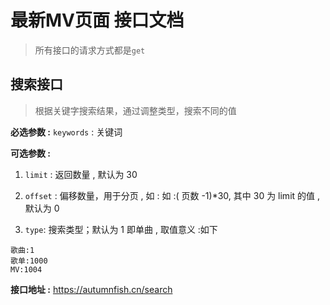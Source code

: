 # 最新MV页面 接口文档

>  所有接口的请求方式都是`get`

## 搜索接口

> 根据关键字搜索结果，通过调整类型，搜索不同的值

**必选参数 :** `keywords` : 关键词

**可选参数 :** 

1. `limit` : 返回数量 , 默认为 30 
2. `offset` : 偏移数量，用于分页 , 如 : 如 :( 页数 -1)*30, 其中 30 为 limit 的值 , 默认为 0

3. `type`: 搜索类型；默认为 1 即单曲 , 取值意义 :如下

```
歌曲:1
歌单:1000
MV:1004
```

**接口地址 :**  https://autumnfish.cn/search



